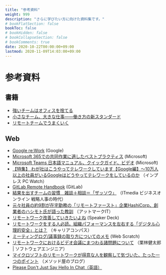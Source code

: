 ```yaml
---
title: "参考資料"
weight: 999
description: "さらに学びたい方に向けた資料集です。"
# bookFlatSection: false
bookToc: false
# bookHidden: false
# bookCollapseSection: false
# bookComments: true
date: 2020-10-22T00:00:00+09:00
lastmod: 2020-11-09T14:03:00+09:00
---
```



# 参考資料

## 書籍

- [強いチームはオフィスを捨てる][強いチームはオフィスを捨てる]
- [小さなチーム、大きな仕事――働き方の新スタンダード][小さなチーム、大きな仕事――働き方の新スタンダード]
- [リモートチームでうまくいく][リモートチームでうまくいく]

## Web

- [Google re:Work][Google re:Work]
  (Google)
- [Microsoft 365での共同作業に適したベストプラクティス][Microsoft 365での共同作業に適したベストプラクティス]
  (Microsoft)
- [Microsoft Teams 日本語マニュアル、クイックガイド、ビデオ][Microsoft Teams 日本語マニュアル、クイックガイド、ビデオ]
  (Microsoft)
- [【特集】 わが社はこうやってテレワークしています【Google編】～10万人以上の社員がいるGoogleはどうやってテレワークをしているのか][【特集】 わが社はこうやってテレワークしています【Google編】]
  （インプレス PC Watch）
- [GitLab Remote Handbook][GitLab Remote Handbook]
  (GitLab)
- [結果を出すチームの習慣　雑談＋相談＝「ザッソウ」][結果を出すチームの習慣　雑談＋相談＝「ザッソウ」]
  （ITmedia ビジネスオンライン 戦略人事の時代）
- [元々社員の約9割が在宅勤務の「リモートファースト」企業HashiCorp、創業者のハシモト氏が語った教訓][元々社員の約9割が在宅勤務の「リモートファースト」企業HashiCorp、創業者のハシモト氏が語った教訓]
  （アットマークIT）
- [リモートワーク改善していきたいよね][リモートワーク改善していきたいよね]
  (Speaker Deck)
- [リモートワークをする人必読。組織パフォーマンスを左右する「デジタル心理的安全」とは？][リモートワークをする人必読。組織パフォーマンスを左右する「デジタル心理的安全」とは？]
  （キャリアコンパス）
- [ミーティングログ/議事録の取り方についてのメモ][ミーティングログ/議事録の取り方についてのメモ]
  (Web Scratch)
- [リモートワークにおけるビデオ会議にまつわる諸問題について][リモートワークにおけるビデオ会議にまつわる諸問題について]
  （栗林健太郎 | ソフトウェアエンジニア）
- [マイクロソフトのリモートワークが得意な人を観察して気づいた、たった一つのポイント][マイクロソフトのリモートワークが得意な人を観察して気づいた、たった一つのポイント]
  （メソッド屋のブログ）
- [Please Don't Just Say Hello In Chat（英語）][Please Don't Just Say Hello In Chat（英語）]


[強いチームはオフィスを捨てる]: https://www.hayakawa-online.co.jp/product/books/114310.html
[小さなチーム、大きな仕事――働き方の新スタンダード]: https://www.hayakawa-online.co.jp/shopdetail/000000013397/
[リモートチームでうまくいく]: https://www.sonicgarden.jp/202003_remoteteam

[Google re:Work]: https://rework.withgoogle.com/jp/
[Microsoft 365での共同作業に適したベストプラクティス]: https://support.microsoft.com/ja-jp/office/microsoft-365-%e3%81%a7%e3%81%ae%e5%85%b1%e5%90%8c%e4%bd%9c%e6%a5%ad%e3%81%ab%e9%81%a9%e3%81%97%e3%81%9f%e3%83%99%e3%82%b9%e3%83%88-%e3%83%97%e3%83%a9%e3%82%af%e3%83%86%e3%82%a3%e3%82%b9-5144136b-1ff8-476f-bcba-00de0bdaa600?ui=ja-jp&rs=ja-jp&ad=jp
[Microsoft Teams 日本語マニュアル、クイックガイド、ビデオ]: https://blogs.windows.com/japan/2020/03/09/teamsguide/
[【特集】 わが社はこうやってテレワークしています【Google編】]: https://pc.watch.impress.co.jp/docs/topic/feature/1256200.html
[GitLab Remote Handbook]: https://about.gitlab.com/handbook/
[結果を出すチームの習慣　雑談＋相談＝「ザッソウ」]: https://www.itmedia.co.jp/business/articles/1908/30/news004.html
[元々社員の約9割が在宅勤務の「リモートファースト」企業HashiCorp、創業者のハシモト氏が語った教訓]: https://www.atmarkit.co.jp/ait/articles/2004/14/news018.html
[リモートワーク改善していきたいよね]: https://speakerdeck.com/uzulla/rimotowakugai-shan-siteikitaiyone
[リモートワークをする人必読。組織パフォーマンスを左右する「デジタル心理的安全」とは？]: https://ix-careercompass.jp/article/982/
[ミーティングログ/議事録の取り方についてのメモ]: https://efcl.info/2020/04/24/meeting-log/
[リモートワークにおけるビデオ会議にまつわる諸問題について]: https://kentarokuribayashi.com/journal/2020/04/19/2020-04-19-220415
[マイクロソフトのリモートワークが得意な人を観察して気づいた、たった一つのポイント]: https://simplearchitect.hatenablog.com/entry/2020/04/15/100449
[Please Don't Just Say Hello In Chat（英語）]: https://sbmueller.github.io/nohello/
